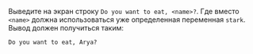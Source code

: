 Выведите на экран строку `Do you want to eat, <name>?`. Где вместо `<name>` должна использоваться уже определенная переменная `stark`. Вывод должен получиться таким:

```text
Do you want to eat, Arya?
```
